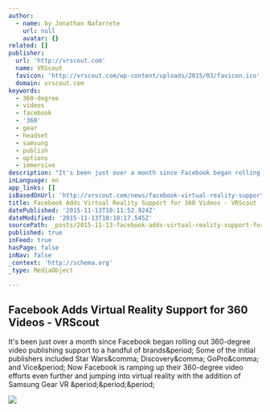 ```yaml
---
author:
  - name: by Jonathan Nafarrete
    url: null
    avatar: {}
related: []
publisher:
  url: 'http://vrscout.com'
  name: VRScout
  favicon: 'http://vrscout.com/wp-content/uploads/2015/03/favicon.ico'
  domain: vrscout.com
keywords:
  - 360-degree
  - videos
  - facebook
  - '360'
  - gear
  - headset
  - samsung
  - publish
  - options
  - immersive
description: "It's been just over a month since Facebook began rolling out 360-degree video publishing support to a handful of brands. Some of the initial publishers included Star Wars, Discovery, GoPro, and Vice. Now Facebook is ramping up their 360-degree video efforts even further and jumping into virtual reality with the addition of Samsung Gear VR ..."
inLanguage: en
app_links: []
isBasedOnUrl: 'http://vrscout.com/news/facebook-virtual-reality-support-360-videos/'
title: Facebook Adds Virtual Reality Support for 360 Videos - VRScout
datePublished: '2015-11-13T10:11:52.924Z'
dateModified: '2015-11-13T10:10:17.545Z'
sourcePath: _posts/2015-11-13-facebook-adds-virtual-reality-support-for-360-videos-vrsco.md
published: true
inFeed: true
hasPage: false
inNav: false
_context: 'http://schema.org'
_type: MediaObject

---
```

<article style=""><h1>Facebook Adds Virtual Reality Support for 360 Videos - VRScout</h1><p>It's been just over a month since Facebook began rolling out 360-degree video publishing support to a handful of brands&amp;period; Some of the initial publishers included Star Wars&amp;comma; Discovery&amp;comma; GoPro&amp;comma; and Vice&amp;period; Now Facebook is ramping up their 360-degree video efforts even further and jumping into virtual reality with the addition of Samsung Gear VR &amp;period;&amp;period;&amp;period;</p><img src="http://vrscout.com/wp-content/uploads/2015/11/gear-vr-facebook-watch-in-vr.jpg" /></article>